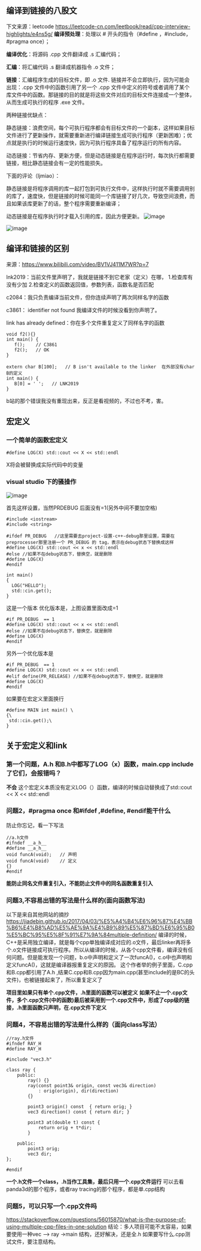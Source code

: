 ## 编译到链接的八股文
下文来源：leetcode https://leetcode-cn.com/leetbook/read/cpp-interview-highlights/e4ns5g/
__编译预处理__：处理以 # 开头的指令（#define ，#include， #pragma once）；

__编译优化__：将源码 .cpp 文件翻译成 .s 汇编代码；

__汇编__：将汇编代码 .s 翻译成机器指令 .o 文件；

__链接__：汇编程序生成的目标文件，即 .o 文件. 链接并不会立即执行，因为可能会出现：.cpp 文件中的函数引用了另一个 .cpp 文件中定义的符号或者调用了某个库文件中的函数。那链接的目的就是将这些文件对应的目标文件连接成一个整体，从而生成可执行的程序 .exe 文件。

两种链接优缺点：

静态链接：浪费空间，每个可执行程序都会有目标文件的一个副本，这样如果目标文件进行了更新操作，就需要重新进行编译链接生成可执行程序（更新困难）；优点就是执行的时候运行速度快，因为可执行程序具备了程序运行的所有内容。

动态链接：节省内存、更新方便，但是动态链接是在程序运行时，每次执行都需要链接，相比静态链接会有一定的性能损失。

下面的评论（ljmiao）：

静态链接是将程序调用的库一起打包到可执行文件中，这样执行时就不需要调用别的库了，速度快，但是链接的时候可能同一个库链接了好几次，导致空间浪费，而且如果该库更新了的话，整个程序需要重新编译；

动态链接是在程序执行时才载入引用的库，因此方便更新。
![image](https://user-images.githubusercontent.com/47411365/141247854-81a1b12d-72aa-42ac-a24d-cb1195a664bb.png)

![image](https://user-images.githubusercontent.com/47411365/141247890-605fe1d8-6436-456a-993a-37c4f4abb5b2.png)

## 编译和链接的区别
来源：https://www.bilibili.com/video/BV1VJ411M7WR?p=7

lnk2019：当前文件里声明了，我就是链接不到它老家（定义）在哪， 1.检查库有没有少加 2.检查定义的函数返回值，参数列表，函数名是否匹配

c2084：我只负责编译当前文件，但你连续声明了两次同样名字的函数

c3861： identifier not found 我编译文件的时候没看到你声明了。

link has already defined：你在多个文件重复定义了同样名字的函数

```
void f2(){}
int main() {
   f();    // C3861
   f2();   // OK
}
```
```
extern char B[100];   // B isn't available to the linker  在外部没有char B的定义
int main() {
   B[0] = ' ';   // LNK2019
}
```

b站的那个错误我没有重现出来，反正是看视频的，不过也不考，害。



## 宏定义
### 一个简单的函数宏定义
```
#define LOG(X) std::cout << X << std::endl  
```
X将会被替换成实际代码中的变量
### visual studio 下的骚操作
![image](https://user-images.githubusercontent.com/47411365/122428596-a002a680-cfc4-11eb-82f2-e315c77cc97f.png)

首先这样设置，当然PRDEBUG 后面没有=1(另外中间不要加空格)
```
#include <iostream>
#include <string>

#ifdef PR_DEBUG   //这里需要去project-设置-c++-debug那里设置，需要在preprocesser那里注册一个 PR_DEBUG 的 tag，表示在debug状态下替换成这样
#define LOG(X) std::cout << x << std::endl
#else //如果不在debug状态下，替换空，就是删除
#define LOG(X)             
#endif

int main()
{
  LOG("HELLO");
  std::cin.get();
}
```
这是一个版本
优化版本是，上图设置里面改成=1
```
#if PR_DEBUG  == 1
#define LOG(X) std::cout << x << std::endl
#else //如果不在debug状态下，替换空，就是删除
#define LOG(X)             
#endif
```

另外一个优化版本是
```
#if PR_DEBUG  == 1
#define LOG(X) std::cout << x << std::endl
#elif define(PR_RELEASE) //如果不在debug状态下，替换空，就是删除
#define LOG(X)             
#endif
```

如果要在宏定义里面换行
 ```
 #define MAIN int main() \
 {\
  std::cin.get();\
 }
 ```
 
 ## 关于宏定义和link
 ### 第一个问题，A.h 和B.h中都写了LOG（x）函数，main.cpp include了它们，会报错吗？
   __不会__
 这个宏定义本质没有定义LOG（）函数，编译的时候自动替换成了std::cout << X << std::endl  
 
 ### 问题2，#pragma once 和#ifdef ,#define, #endif能干什么
 防止你忘记，看一下写法
 ```
 //a.h文件
 #ifndef __a_h__
#define __a_h__
void funcA(void);   // 声明
void funcA(void)    // 定义
{}
#endif
```
__能防止同名文件重复引入，不能防止文件中的同名函数重复引入__ 

### 问题3,不容易出错的写法是什么样的(面向函数写法)
以下是来自其他网站的摘抄
https://jiadebin.github.io/2017/04/03/%E5%A4%B4%E6%96%87%E4%BB%B6%E4%B8%AD%E5%AE%9A%E4%B9%89%E5%87%BD%E6%95%B0%E5%BC%95%E5%8F%91%E7%9A%84multiple-definition/
编译的时候，C++是采用独立编译，就是每个cpp单独编译成对应的.o文件，最后linker再将多个.o文件链接成可执行程序。所以从编译的时候，从各个cpp文件看，编译没有任何问题。但是能发现一个问题，b.o中声明和定义了一次funcA()，c.o中也声明和定义funcA()，这就是编译器报重复定义的原因。
这个作者举的例子里面，C.cpp和B.cpp都引用了A.h ,结果C.cpp和B.cpp因为main.cpp(甚至include的是BC的头文件)，也被链接起来了，所以重复定义了

__项目里如果只有单个.cpp文件，.h里面的函数可以被定义__
__如果不止一个.cpp文件，多个.cpp文件(中的函数)最后被采用到一个.cpp文件中，形成了cpp级的链接，.h里面函数只声明，在.cpp文件下定义__

### 问题4，不容易出错的写法是什么样的（面向class写法）

```
//ray.h文件
#ifndef RAY_H
#define RAY_H

#include "vec3.h"

class ray {
    public:
        ray() {}
        ray(const point3& origin, const vec3& direction)
            : orig(origin), dir(direction)
        {}

        point3 origin() const  { return orig; }
        vec3 direction() const { return dir; }

        point3 at(double t) const {
            return orig + t*dir;
        }

    public:
        point3 orig;
        vec3 dir;
};

#endif
```
__一个.h文件一个class，.h当作工具集，最后只用一个.cpp文件运行__
可以去看panda3d的那个程序，或者ray tracing的那个程序，都是单.cpp结构

### 问题5，可以只写一个.cpp文件吗
https://stackoverflow.com/questions/56015870/what-is-the-purpose-of-using-multiple-cpp-files-in-one-solution
结论：多人项目可能不太容易，如果要使用一种vec —> ray ->main  结构，还好解决，还是全.h
如果要写什么.cpp测试文件，要注意结构。




